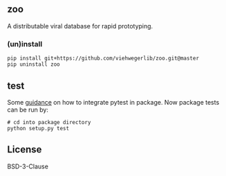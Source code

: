 ## zoo

A distributable viral database for rapid prototyping.

### (un)install

```
pip install git+https://github.com/viehwegerlib/zoo.git@master
pip uninstall zoo
```

## test

Some [guidance]() on how to integrate pytest in package. Now package tests can be run by:

```
# cd into package directory
python setup.py test
```

## License

BSD-3-Clause